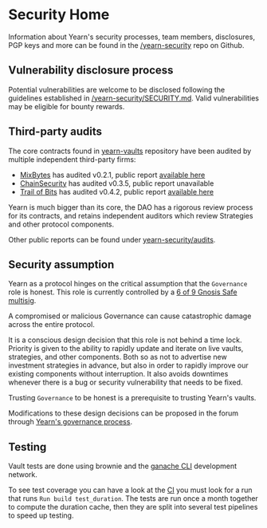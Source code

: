 # Security Home

Information about Yearn's security processes, team members, disclosures, PGP keys and more can be found in the [/yearn-security](https://github.com/yearn/yearn-security) repo on Github.

## Vulnerability disclosure process

Potential vulnerabilities are welcome to be disclosed following the guidelines established in [/yearn-security/SECURITY.md](https://github.com/yearn/yearn-security/blob/master/SECURITY.md). Valid vulnerabilities may be eligible for bounty rewards.

## Third-party audits

The core contracts found in [yearn-vaults](https://github.com/yearn/yearn-vaults/) repository have been audited by multiple independent third-party firms:
- [MixBytes](https://mixbytes.io/) has audited v0.2.1, public report [available here](https://github.com/yearn/yearn-security/tree/master/audits/202012_MixBytes_yearn-vaults)
- [ChainSecurity](https://chainsecurity.com/) has audited v0.3.5, public report unavailable
- [Trail of Bits](https://www.trailofbits.com/) has audited v0.4.2, public report [available here](https://github.com/yearn/yearn-security/tree/master/audits/20210719_ToB_yearn_vaultsv2)

Yearn is much bigger than its core, the DAO has a rigorous review process for its contracts, and retains independent auditors which review Strategies and other protocol components.

Other public reports can be found under [yearn-security/audits](https://github.com/yearn/yearn-security/tree/master/audits).

## Security assumption

Yearn as a protocol hinges on the critical assumption that the `Governance` role is honest. This role is currently controlled by a [6 of 9 Gnosis Safe multisig](https://gov.yearn.finance/t/yip-62-change-two-multisig-signers/10758).

A compromised or malicious Governance can cause catastrophic damage across the entire protocol.

It is a conscious design decision that this role is not behind a time lock. Priority is given to the ability to rapidly update and iterate on live vaults, strategies, and other components. Both so as not to advertise new investment strategies in advance, but also in order to rapidly improve our existing components without interruption. It also avoids downtimes whenever there is a bug or security vulnerability that needs to be fixed.

Trusting `Governance` to be honest is a prerequisite to trusting Yearn's vaults.

Modifications to these design decisions can be proposed in the forum through [Yearn's governance process](https://gov.yearn.finance/t/yip-61-governance-2-0/10460).


## Testing

Vault tests are done using brownie and the [ganache CLI](https://trufflesuite.com/docs/ganache/) development network.

To see test coverage you can have a look at the [CI](https://github.com/yearn/yearn-vaults/actions/workflows/test.yaml) you must look for a run that runs `Run build test_duration`. The tests are run once a month together to compute the duration cache, then they are split into several test pipelines to speed up testing.